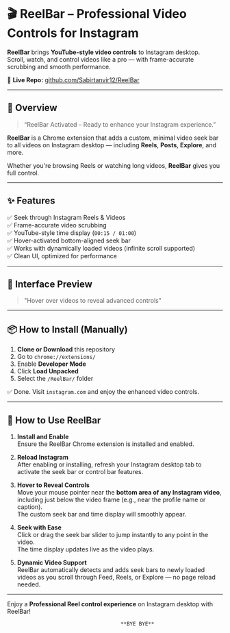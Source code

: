 # 🎬 ReelBar – Professional Video Controls for Instagram

**ReelBar** brings **YouTube-style video controls** to Instagram desktop.  
Scroll, watch, and control videos like a pro — with frame-accurate scrubbing and smooth performance.

🔗 **Live Repo:** [github.com/Sabirtanvir12/ReelBar](https://github.com/Sabirtanvir12/ReelBar)

---

## 🧠 Overview

> “ReelBar Activated – Ready to enhance your Instagram experience.”

**ReelBar** is a Chrome extension that adds a custom, minimal video seek bar to all videos on Instagram desktop — including **Reels**, **Posts**, **Explore**, and more.

Whether you're browsing Reels or watching long videos, **ReelBar** gives you full control.

---

## ✨ Features

✅ Seek through Instagram Reels & Videos  
✅ Frame-accurate video scrubbing  
✅ YouTube-style time display (`00:15 / 01:00`)  
✅ Hover-activated bottom-aligned seek bar  
✅ Works with dynamically loaded videos (infinite scroll supported)  
✅ Clean UI, optimized for performance  

---

## 📸 Interface Preview

> "Hover over videos to reveal advanced controls"

---

## 📦 How to Install (Manually)

1. **Clone or Download** this repository
2. Go to `chrome://extensions/`
3. Enable **Developer Mode**
4. Click **Load Unpacked**
5. Select the `/ReelBar/` folder

✅ Done. Visit `instagram.com` and enjoy the enhanced video controls.


---

## 🚀 How to Use ReelBar

1. **Install and Enable**  
   Ensure the ReelBar Chrome extension is installed and enabled.

2. **Reload Instagram**  
   After enabling or installing, refresh your Instagram desktop tab to activate the seek bar or control bar features.

3. **Hover to Reveal Controls**  
   Move your mouse pointer near the **bottom area of any Instagram video**, including just below the video frame (e.g., near the profile name or caption).  
   The custom seek bar and time display will smoothly appear.

4. **Seek with Ease**  
   Click or drag the seek bar slider to jump instantly to any point in the video.  
   The time display updates live as the video plays.

5. **Dynamic Video Support**  
   ReelBar automatically detects and adds seek bars to newly loaded videos as you scroll through Feed, Reels, or Explore — no page reload needed.



---

Enjoy a **Professional Reel control experience** on Instagram desktop with ReelBar!

 
                                         **BYE BYE**
